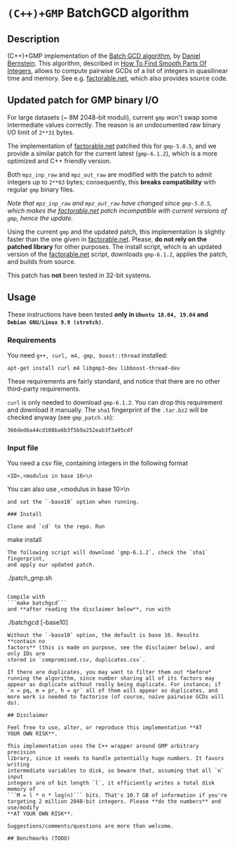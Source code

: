 
# `(C++)+GMP` BatchGCD algorithm

## Description

(C++)+GMP implementation of the [Batch GCD
algorithm](http://facthacks.cr.yp.to/batchgcd.html), by [Daniel
Bernstein](https://cr.yp.to/djb.html). This algorithm, described in [How To
Find Smooth Parts Of
Integers](https://cr.yp.to/factorization/smoothparts-20040510.pdf), allows to
compute pairwise GCDs of a list of integers in quasilinear time and memory. See
e.g. [factorable.net](https://factorable.net), which also provides source code.

## Updated patch for GMP binary I/O

For large datasets (~ 8M 2048-bit moduli), current `gmp` won't swap some
intermediate values correctly. The reason is an undocumented raw binary I/O
limit of `2**31` bytes.

The implementation of [factorable.net](https://factorable.net) patched this for
`gmp-5.0.5`, and we provide a similar patch for the current latest
(`gmp-6.1.2`), which is a more optimized and C++ friendly version.

Both `mpz_inp_raw` and `mpz_out_raw` are modified with the patch to admit
integers up to `2**63` bytes; consequently, this **breaks compatibility** with
regular `gmp` binary files.

_Note that `mpz_inp_raw` and `mpz_out_raw` have changed since `gmp-5.0.5`,
which makes the [factorable.net](https://factorable.net) patch incompatible
with current versions of `gmp`, hence the update._

Using the current `gmp` and the updated patch, this implementation is slightly
faster than the one given in [factorable.net](https://factorable.net). Please,
**do not rely on the patched library** for other purposes. The install script,
which is an updated version of the [factorable.net](https://factorable.net)
script, downloads `gmp-6.1.2`, applies the patch, and builds from source.

This patch has **not** been tested in 32-bit systems.

## Usage

These instructions have been tested **only in `Ubuntu 18.04, 19.04` and `Debian
GNU/Linux 9.9 (stretch)`**.

### Requirements

You need `g++, curl, m4, gmp, boost::thread` installed:
```
apt-get install curl m4 libgmp3-dev libboost-thread-dev
```

These requirements are fairly standard, and notice that there are no other
third-party requirements.

`curl` is only needed to download `gmp-6.1.2`. You can drop this requirement
and download it manually. The `sha1` fingerprint of the `.tar.bz2` will be
checked anyway (see `gmp_patch.sh`):

```
366ded6a44cd108ba6b3f5b9a252eab3f3a95cdf
```

### Input file

You need a csv file, containing integers in the following format

```
<ID>,<modulus in base 16>\n
```
You can also use
<ID>,<modulus in base 10>\n
```
and set the `-base10` option when running.

### Install

Clone and `cd` to the repo. Run
```
make install
```
The following script will download `gmp-6.1.2`, check the `sha1` fingerprint,
and apply our updated patch.
```
./patch_gmp.sh
```

Compile with
```make batchgcd```
and **after reading the disclaimer below**, run with
```
./batchgcd <path to your target csv file> [-base10]
```
Without the `-base10` option, the default is base 16. Results **contain no
factors** (this is made on purpose, see the disclaimer below), and only IDs are
stored in `compromised.csv, duplicates.csv`.

If there are duplicates, you may want to filter them out *before* running the algorithm, since number sharing all of its factors may appear as duplicate without really being duplicate. For instance; if `n = pq, m = pr, h = qr` all of them will appear as duplicates, and more work is needed to factorise (of course, naïve pairwise GCDs will do).

## Disclaimer

Feel free to use, alter, or reproduce this implementation **AT
YOUR OWN RISK**.

This implementation uses the C++ wrapper around GMP arbitrary precision
library, since it needs to handle potentially huge numbers. It favors writing
intermediate variables to disk, so beware that, assuming that all `n` input
integers are of bit length `l`, it efficiently writes a total disk memory of
```M = l * n * log(n)``` bits. That's 10.7 GB of information if you're
targeting 2 million 2048-bit integers. Please **do the numbers** and use/modify
**AT YOUR OWN RISK**.

Suggestions/comments/questions are more than welcome.

## Benchmarks (TODO)
